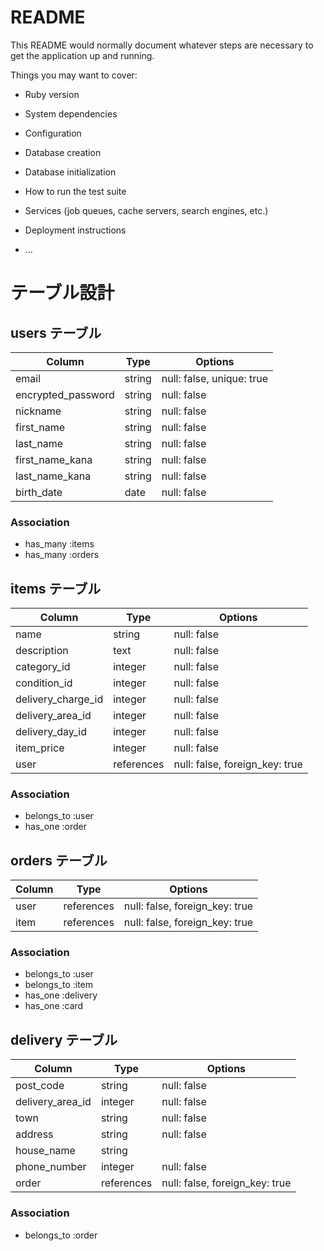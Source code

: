 # README

This README would normally document whatever steps are necessary to get the
application up and running.

Things you may want to cover:

* Ruby version

* System dependencies

* Configuration

* Database creation

* Database initialization

* How to run the test suite

* Services (job queues, cache servers, search engines, etc.)

* Deployment instructions

* ...

# テーブル設計

## users テーブル

| Column             | Type   | Options                   |
| ------------------ | ------ | ------------------------- |
| email              | string | null: false, unique: true |
| encrypted_password | string | null: false               |
| nickname           | string | null: false               |
| first_name         | string | null: false               |
| last_name          | string | null: false               |
| first_name_kana    | string | null: false               |
| last_name_kana     | string | null: false               |
| birth_date         | date   | null: false               |

### Association

- has_many :items
- has_many :orders



## items テーブル

| Column             | Type       | Options                        |
| ------------------ | ---------- | ------------------------------ |
| name               | string     | null: false                    |
| description        | text       | null: false                    |
| category_id        | integer    | null: false                    |
| condition_id       | integer    | null: false                    |
| delivery_charge_id | integer    | null: false                    |
| delivery_area_id   | integer    | null: false                    |
| delivery_day_id    | integer    | null: false                    |
| item_price         | integer    | null: false                    |
| user               | references | null: false, foreign_key: true |

### Association

- belongs_to :user
- has_one    :order



## orders テーブル

| Column       | Type       | Options                        |
| ------------ | ---------- | ------------------------------ |
| user         | references | null: false, foreign_key: true |
| item         | references | null: false, foreign_key: true |

### Association

- belongs_to :user
- belongs_to :item
- has_one    :delivery
- has_one    :card




## delivery テーブル

| Column            | Type       | Options                        |
| ----------------- | ---------- | ------------------------------ |
| post_code         | string     | null: false                    |
| delivery_area_id  | integer    | null: false                    |
| town              | string     | null: false                    |
| address           | string     | null: false                    |
| house_name        | string     |                                |
| phone_number      | integer    | null: false                    |
| order             | references | null: false, foreign_key: true |


### Association

- belongs_to :order

